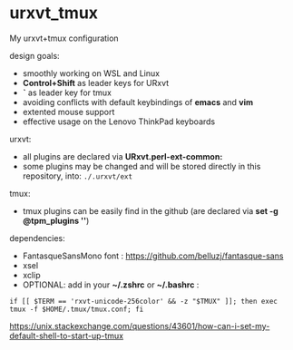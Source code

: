# urxvt_tmux

My urxvt+tmux configuration

design goals:  
* smoothly working on WSL and Linux    
* **Control+Shift** as leader keys for URxvt
* **\`** as leader key for tmux
* avoiding conflicts with default keybindings of **emacs** and **vim** 
* extented mouse support
* effective usage on the Lenovo ThinkPad keyboards  

urxvt:  
* all plugins are declared via **URxvt.perl-ext-common:**  
* some plugins may be changed and will be stored directly in this repository, into: `./.urxvt/ext`  

tmux:  
* tmux plugins can be easily find in the github (are declared via **set -g @tpm_plugins ''**)  

dependencies:  
* FantasqueSansMono font : https://github.com/belluzj/fantasque-sans
* xsel  
* xclip  
* OPTIONAL: add in your **~/.zshrc** or **~/.bashrc** :
```
if [[ $TERM == 'rxvt-unicode-256color' && -z "$TMUX" ]]; then exec tmux -f $HOME/.tmux/tmux.conf; fi
```
https://unix.stackexchange.com/questions/43601/how-can-i-set-my-default-shell-to-start-up-tmux
